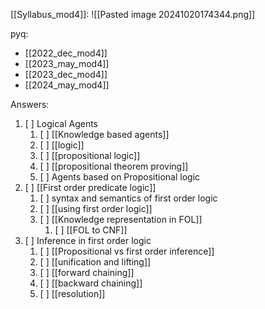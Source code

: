 [[Syllabus_mod4]]:
	![[Pasted image 20241020174344.png]]

pyq:
- [[2022_dec_mod4]]
- [[2023_may_mod4]]
- [[2023_dec_mod4]]
- [[2024_may_mod4]]

Answers:
1. [ ] Logical Agents
	1. [ ] [[Knowledge based agents]]
	2. [ ] [[logic]]
	3. [ ] [[propositional logic]]
	4. [ ] [[propositional theorem proving]]
	5. [ ] Agents based on Propositional logic
2. [ ] [[First order predicate logic]]
	1. [ ] syntax and semantics of first order logic
	2. [ ] [[using first order logic]]
	3. [ ] [[Knowledge representation in FOL]]
		1. [ ] [[FOL to CNF]]
3. [ ] Inference in first order logic
	1. [ ] [[Propositional vs first order inference]]
	2. [ ] [[unification and lifting]]
	3. [ ] [[forward chaining]]
	4. [ ] [[backward chaining]]
	5. [ ] [[resolution]]
